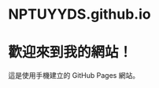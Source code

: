 # NPTUYYDS.github.io
<!DOCTYPE html>
<html>
<head>
    <title>GitHub Pages</title>
</head>
<body>
    <h1>歡迎來到我的網站！</h1>
    <p>這是使用手機建立的 GitHub Pages 網站。</p>
</body>
</html>